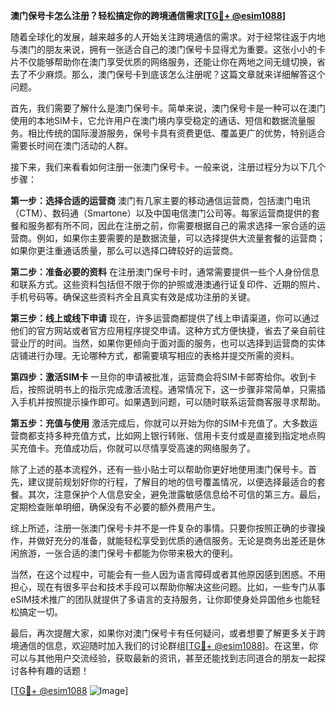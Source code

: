 **澳门保号卡怎么注册？轻松搞定你的跨境通信需求[[TG💪+ @esim1088](https://t.me/s/esim1088)]**

随着全球化的发展，越来越多的人开始关注跨境通信的需求。对于经常往返于内地与澳门的朋友来说，拥有一张适合自己的澳门保号卡显得尤为重要。这张小小的卡片不仅能够帮助你在澳门享受优质的网络服务，还能让你在两地之间无缝切换，省去了不少麻烦。那么，澳门保号卡到底该怎么注册呢？这篇文章就来详细解答这个问题。

首先，我们需要了解什么是澳门保号卡。简单来说，澳门保号卡是一种可以在澳门使用的本地SIM卡，它允许用户在澳门境内享受稳定的通话、短信和数据流量服务。相比传统的国际漫游服务，保号卡具有资费更低、覆盖更广的优势，特别适合需要长时间在澳门活动的人群。

接下来，我们来看看如何注册一张澳门保号卡。一般来说，注册过程分为以下几个步骤：

**第一步：选择合适的运营商**
澳门有几家主要的移动通信运营商，包括澳门电讯（CTM）、数码通（Smartone）以及中国电信澳门公司等。每家运营商提供的套餐和服务都有所不同，因此在注册之前，你需要根据自己的需求选择一家合适的运营商。例如，如果你主要需要的是数据流量，可以选择提供大流量套餐的运营商；如果你更注重通话质量，那么可以选择口碑较好的运营商。

**第二步：准备必要的资料**
在注册澳门保号卡时，通常需要提供一些个人身份信息和联系方式。这些资料包括但不限于你的护照或港澳通行证复印件、近期的照片、手机号码等。确保这些资料齐全且真实有效是成功注册的关键。

**第三步：线上或线下申请**
现在，许多运营商都提供了线上申请渠道，你可以通过他们的官方网站或者官方应用程序提交申请。这种方式方便快捷，省去了亲自前往营业厅的时间。当然，如果你更倾向于面对面的服务，也可以选择到运营商的实体店铺进行办理。无论哪种方式，都需要填写相应的表格并提交所需的资料。

**第四步：激活SIM卡**
一旦你的申请被批准，运营商会将SIM卡邮寄给你。收到卡后，按照说明书上的指示完成激活流程。通常情况下，这一步骤非常简单，只需插入手机并按照提示操作即可。如果遇到问题，可以随时联系运营商客服寻求帮助。

**第五步：充值与使用**
激活完成后，你就可以开始为你的SIM卡充值了。大多数运营商都支持多种充值方式，比如网上银行转账、信用卡支付或是直接到指定地点购买充值卡。充值成功后，你就可以尽情享受高速的网络服务了。

除了上述的基本流程外，还有一些小贴士可以帮助你更好地使用澳门保号卡。首先，建议提前规划好你的行程，了解目的地的信号覆盖情况，以便选择最适合的套餐。其次，注意保护个人信息安全，避免泄露敏感信息给不可信的第三方。最后，定期检查账单明细，确保没有不必要的额外费用产生。

综上所述，注册一张澳门保号卡并不是一件复杂的事情。只要你按照正确的步骤操作，并做好充分的准备，就能轻松享受到优质的通信服务。无论是商务出差还是休闲旅游，一张合适的澳门保号卡都能为你带来极大的便利。

当然，在这个过程中，可能会有一些人因为语言障碍或者其他原因感到困惑。不用担心，现在有很多平台和技术手段可以帮助你解决这些问题。比如，一些专门从事eSIM技术推广的团队就提供了多语言的支持服务，让你即使身处异国他乡也能轻松搞定一切。

最后，再次提醒大家，如果你对澳门保号卡有任何疑问，或者想要了解更多关于跨境通信的信息，欢迎随时加入我们的讨论群组[[TG💪+ @esim1088](https://t.me/s/esim1088)]。在这里，你可以与其他用户交流经验，获取最新的资讯，甚至还能找到志同道合的朋友一起探讨各种有趣的话题！

[[TG💪+ @esim1088](https://t.me/s/esim1088) ![Image](https://i.postimg.cc/4NQfJmqS/Snipaste-2025-05-13-00-14-12.png)]